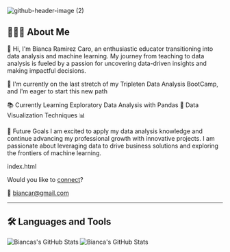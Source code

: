 

![github-header-image (2)](https://github.com/mafaldad/mafaldad/assets/148830248/76b88683-2e76-4715-b08a-5e5adaff10a5)


 ## 👩🏻‍💻 About Me ##

👋 Hi, I'm Bianca Ramirez Caro, an enthusiastic educator transitioning into data analysis and machine learning. My journey from teaching to data analysis is fueled by a passion for uncovering data-driven insights and making impactful decisions.


🌱  I'm currently on the last stretch of my Tripleten Data Analysis BootCamp, and I'm eager to start this new path

📚 Currently Learning
Exploratory Data Analysis with Pandas 🐼
Data Visualization Techniques 📊

🚀 Future Goals
I am excited to apply my data analysis knowledge and continue advancing my professional growth with innovative projects. I am passionate about leveraging data to drive business solutions and exploring the frontiers of machine learning.


index.html
<div>
  Would you like to <a href="https://www.linkedin.com/in/bianca-ramirezcaro" target="_blank">connect</a>?
</div>
  
📧 biancar@gmail.com
 
________________________________________________________________________________________________________________________________________________________________ 

## 🛠️ Languages and Tools ##


 
 

 
 <img src="https://github-readme-streak-stats.herokuapp.com/?user=mafaldad&theme=calm&hide_border=true" alt="Biancas's GitHub Stats" />
  
  
<img src="https://github-readme-stats.vercel.app/api/top-langs/?username=mafaldad&theme=calm&show_icons=true&hide_border=true&layout=compact" alt="Bianca's GitHub Stats" />
